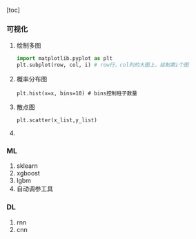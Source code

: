 [toc]

### 可视化

1. 绘制多图

   ```Python
   import matplotlib.pyplot as plt
   plt.subplot(row, col, i) # row行，col列的大图上，绘制第i个图
   ```

2. 概率分布图

   ```
   plt.hist(x=x, bins=10) # bins控制柱子数量
   ```

3. 散点图

   ```
   plt.scatter(x_list,y_list)
   ```

4. 

### ML

1. sklearn
2. xgboost
3. lgbm
4. 自动调参工具

### DL

1. rnn
2. cnn

